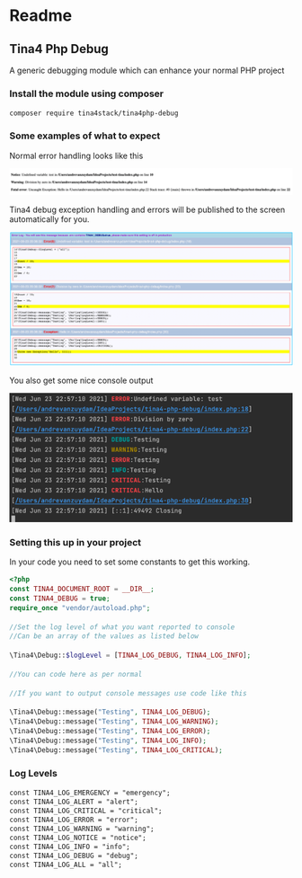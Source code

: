 # Readme
## Tina4 Php Debug

A generic debugging module which can enhance your normal PHP project

### Install the module using composer

```
composer require tina4stack/tina4php-debug
```

### Some examples of what to expect

Normal error handling looks like this

![](.README_images/0021cfaf.png)

Tina4 debug exception handling and errors will be published to the screen automatically for you.

![](.README_images/1168b9b3.png)

You also get some nice console output

![](.README_images/9ac99dae.png)

### Setting this up in your project

In your code you need to set some constants to get this working.
```php index.php
<?php
const TINA4_DOCUMENT_ROOT = __DIR__;
const TINA4_DEBUG = true;
require_once "vendor/autoload.php";

//Set the log level of what you want reported to console
//Can be an array of the values as listed below

\Tina4\Debug::$logLevel = [TINA4_LOG_DEBUG, TINA4_LOG_INFO];

//You can code here as per normal

//If you want to output console messages use code like this

\Tina4\Debug::message("Testing", TINA4_LOG_DEBUG);
\Tina4\Debug::message("Testing", TINA4_LOG_WARNING);
\Tina4\Debug::message("Testing", TINA4_LOG_ERROR);
\Tina4\Debug::message("Testing", TINA4_LOG_INFO);
\Tina4\Debug::message("Testing", TINA4_LOG_CRITICAL);

```

### Log Levels

```
const TINA4_LOG_EMERGENCY = "emergency";
const TINA4_LOG_ALERT = "alert";
const TINA4_LOG_CRITICAL = "critical";
const TINA4_LOG_ERROR = "error";
const TINA4_LOG_WARNING = "warning";
const TINA4_LOG_NOTICE = "notice";
const TINA4_LOG_INFO = "info";
const TINA4_LOG_DEBUG = "debug";
const TINA4_LOG_ALL = "all";
```
